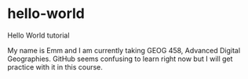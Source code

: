 # hello-world
Hello World tutorial

My name is Emm and I am currently taking GEOG 458, Advanced Digital Geographies.
GitHub seems confusing to learn right now but I will get practice with it in this course.
